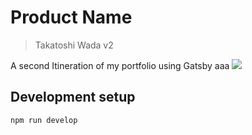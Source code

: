 # Product Name
> Takatoshi Wada v2

A second Itineration of my portfolio using Gatsby
aaa
![](screenshot.png)


## Development setup


```sh
npm run develop
```
